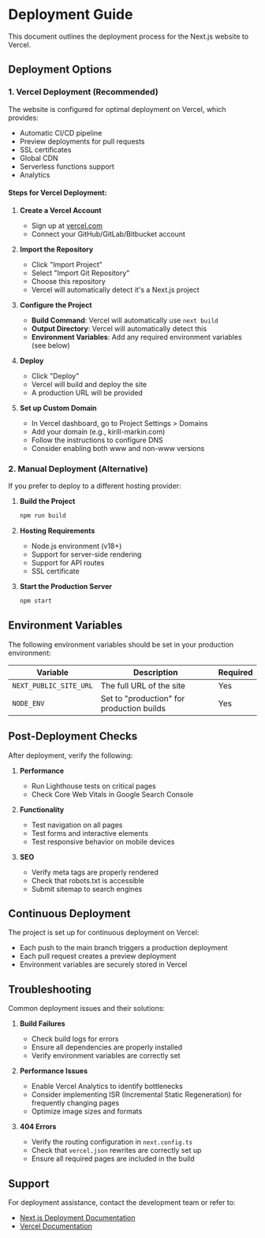 # Deployment Guide

This document outlines the deployment process for the Next.js website to Vercel.

## Deployment Options

### 1. Vercel Deployment (Recommended)

The website is configured for optimal deployment on Vercel, which provides:
- Automatic CI/CD pipeline
- Preview deployments for pull requests
- SSL certificates
- Global CDN
- Serverless functions support
- Analytics

#### Steps for Vercel Deployment:

1. **Create a Vercel Account**
   - Sign up at [vercel.com](https://vercel.com)
   - Connect your GitHub/GitLab/Bitbucket account

2. **Import the Repository**
   - Click "Import Project"
   - Select "Import Git Repository"
   - Choose this repository
   - Vercel will automatically detect it's a Next.js project

3. **Configure the Project**
   - **Build Command**: Vercel will automatically use `next build`
   - **Output Directory**: Vercel will automatically detect this
   - **Environment Variables**: Add any required environment variables (see below)

4. **Deploy**
   - Click "Deploy"
   - Vercel will build and deploy the site
   - A production URL will be provided

5. **Set up Custom Domain**
   - In Vercel dashboard, go to Project Settings > Domains
   - Add your domain (e.g., kirill-markin.com)
   - Follow the instructions to configure DNS
   - Consider enabling both www and non-www versions

### 2. Manual Deployment (Alternative)

If you prefer to deploy to a different hosting provider:

1. **Build the Project**
   ```bash
   npm run build
   ```

2. **Hosting Requirements**
   - Node.js environment (v18+)
   - Support for server-side rendering
   - Support for API routes
   - SSL certificate

3. **Start the Production Server**
   ```bash
   npm start
   ```

## Environment Variables

The following environment variables should be set in your production environment:

| Variable | Description | Required |
|----------|-------------|----------|
| `NEXT_PUBLIC_SITE_URL` | The full URL of the site | Yes |
| `NODE_ENV` | Set to "production" for production builds | Yes |

## Post-Deployment Checks

After deployment, verify the following:

1. **Performance**
   - Run Lighthouse tests on critical pages
   - Check Core Web Vitals in Google Search Console

2. **Functionality**
   - Test navigation on all pages
   - Test forms and interactive elements
   - Test responsive behavior on mobile devices

3. **SEO**
   - Verify meta tags are properly rendered
   - Check that robots.txt is accessible
   - Submit sitemap to search engines

## Continuous Deployment

The project is set up for continuous deployment on Vercel:

- Each push to the main branch triggers a production deployment
- Each pull request creates a preview deployment
- Environment variables are securely stored in Vercel

## Troubleshooting

Common deployment issues and their solutions:

1. **Build Failures**
   - Check build logs for errors
   - Ensure all dependencies are properly installed
   - Verify environment variables are correctly set

2. **Performance Issues**
   - Enable Vercel Analytics to identify bottlenecks
   - Consider implementing ISR (Incremental Static Regeneration) for frequently changing pages
   - Optimize image sizes and formats

3. **404 Errors**
   - Verify the routing configuration in `next.config.ts`
   - Check that `vercel.json` rewrites are correctly set up
   - Ensure all required pages are included in the build

## Support

For deployment assistance, contact the development team or refer to:
- [Next.js Deployment Documentation](https://nextjs.org/docs/deployment)
- [Vercel Documentation](https://vercel.com/docs) 